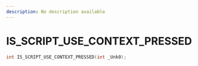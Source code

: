 ```yaml
---
description: No description available 
---
```


# IS_SCRIPT_USE_CONTEXT_PRESSED

```cpp
int IS_SCRIPT_USE_CONTEXT_PRESSED(int _Unk0);
```